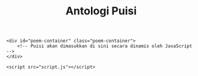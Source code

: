 <!DOCTYPE html>
<html lang="en">
<head>
    <meta charset="UTF-8">
    <meta name="viewport" content="width=device-width, initial-scale=1.0">
    <title>Antologi Puisi</title>
    <link rel="stylesheet" href="styles.css">
</head>
<body>
    <header>
        <h1>Antologi Puisi</h1>
    </header>

    <div id="poem-container" class="poem-container">
        <!-- Puisi akan dimasukkan di sini secara dinamis oleh JavaScript -->
    </div>

    <script src="script.js"></script>
</body>
</html

